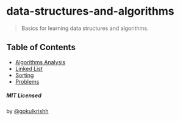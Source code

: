 # data-structures-and-algorithms

> Basics for learning data structures and algorithms.

## Table of Contents

- [Algorithms Analysis](./algorithms-analysis/README.md)
- [Linked List](./linkedlist/README.md)
- [Sorting](./sorting/README.md)
- [Problems](./problems/README.md)

##### MIT Licensed

by [@gokulkrishh](https://github.com/gokulkrishh)
